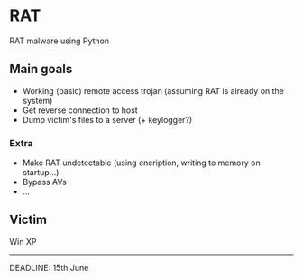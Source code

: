 # RAT
RAT malware using Python

## Main goals

- Working (basic) remote access trojan (assuming RAT is already on the system)
- Get reverse connection to host
- Dump victim's files to a server (+ keylogger?)

### Extra

- Make RAT undetectable (using encription, writing to memory on startup...) 
- Bypass AVs
- ...

## Victim
Win XP

<hr>

DEADLINE: 15th June
